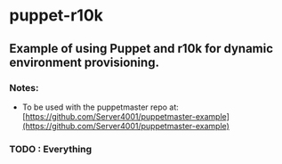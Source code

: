 # puppet-r10k

## Example of using Puppet and r10k for dynamic environment provisioning.

### Notes:

* To be used with the puppetmaster repo at: [https://github.com/Server4001/puppetmaster-example](https://github.com/Server4001/puppetmaster-example)

### TODO : Everything


